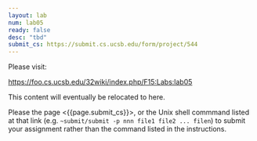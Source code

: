 ```yaml
---
layout: lab
num: lab05
ready: false
desc: "tbd"
submit_cs: https://submit.cs.ucsb.edu/form/project/544
---
```


Please visit:

<https://foo.cs.ucsb.edu/32wiki/index.php/F15:Labs:lab05>

This content will eventually be relocated to here.

Please the page <{{page.submit_cs}}>, or the Unix shell commmand listed at that
link (e.g. `~submit/submit -p nnn file1 file2 ... filen`) to
submit your assignment rather than the command listed in the instructions. 
